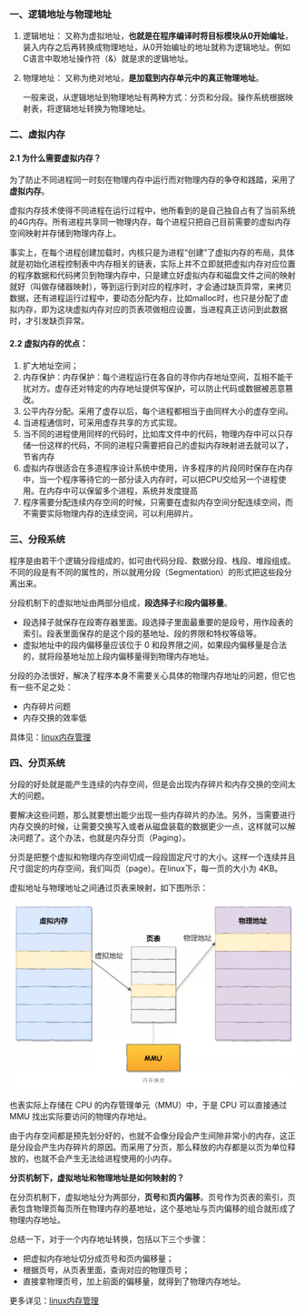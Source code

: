 ### 一、逻辑地址与物理地址
1. 逻辑地址：
    又称为虚拟地址，**也就是在程序编译时将目标模块从0开始编址**，装入内存之后再转换成物理地址，从0开始编址的地址就称为逻辑地址。例如C语言中取地址操作符（&）就是求的逻辑地址。

2. 物理地址：
    又称为绝对地址，**是加载到内存单元中的真正物理地址**。

    一般来说，从逻辑地址到物理地址有两种方式：分页和分段。操作系统根据映射表，将逻辑地址转换为物理地址。

### 二、虚拟内存
#### 2.1 为什么需要虚拟内存？
为了防止不同进程同一时刻在物理内存中运行而对物理内存的争夺和践踏，采用了**虚拟内存**。

虚拟内存技术使得不同进程在运行过程中，他所看到的是自己独自占有了当前系统的4G内存。所有进程共享同一物理内存，每个进程只把自己目前需要的虚拟内存空间映射并存储到物理内存上。

事实上，在每个进程创建加载时，内核只是为进程“创建”了虚拟内存的布局，具体就是初始化进程控制表中内存相关的链表，实际上并不立即就把虚拟内存对应位置的程序数据和代码拷贝到物理内存中，只是建立好虚拟内存和磁盘文件之间的映射就好（叫做存储器映射），等到运行到对应的程序时，才会通过缺页异常，来拷贝数据，还有进程运行过程中，要动态分配内存，比如malloc时，也只是分配了虚拟内存，即为这块虚拟内存对应的页表项做相应设置，当进程真正访问到此数据时，才引发缺页异常。

#### 2.2 虚拟内存的优点：
1. 扩大地址空间；
2. 内存保护：内存保护：每个进程运行在各自的寻你内存地址空间，互相不能干扰对方。虚存还对特定的内存地址提供写保护，可以防止代码或数据被恶意篡改。
3. 公平内存分配。采用了虚存以后，每个进程都相当于由同样大小的虚存空间。
4. 当进程通信时，可采用虚存共享的方式实现。
5. 当不同的进程使用同样的代码时，比如库文件中的代码，物理内存中可以只存储一份这样的代码，不同的进程只需要把自己的虚拟内存映射进去就可以了，节省内存
6. 虚拟内存很适合在多道程序设计系统中使用，许多程序的片段同时保存在内存中，当一个程序等待它的一部分读入内存时，可以把CPU交给另一个进程使用。在内存中可以保留多个进程，系统并发度提高
7. 程序需要分配连续内存空间的时候，只需要在虚拟内存空间分配连续空间，而不需要实际物理内存的连续空间，可以利用碎片。


### 三、分段系统
程序是由若干个逻辑分段组成的，如可由代码分段、数据分段、栈段、堆段组成。不同的段是有不同的属性的，所以就用分段（Segmentation）的形式把这些段分离出来。

分段机制下的虚拟地址由两部分组成，**段选择子**和**段内偏移量**。
+ 段选择子就保存在段寄存器里面。段选择子里面最重要的是段号，用作段表的索引。段表里面保存的是这个段的基地址、段的界限和特权等级等。
+ 虚拟地址中的段内偏移量应该位于 0 和段界限之间，如果段内偏移量是合法的，就将段基地址加上段内偏移量得到物理内存地址。

分段的办法很好，解决了程序本身不需要关心具体的物理内存地址的问题，但它也有一些不足之处：
+ 内存碎片问题
+ 内存交换的效率低

具体见：[linux内存管理](https://mp.weixin.qq.com/s?__biz=MzUxODAzNDg4NQ==&mid=2247485033&idx=1&sn=bf9ba7aca126ad186922c57a96928593&chksm=f98e42c3cef9cbd514df38d04deb5e7a9ea67dbd478da75fc4a7636ee90b1384d65f68eb23f5&scene=158#rd)
### 四、分页系统
分段的好处就是能产生连续的内存空间，但是会出现内存碎片和内存交换的空间太大的问题。

要解决这些问题，那么就要想出能少出现一些内存碎片的办法。另外，当需要进行内存交换的时候，让需要交换写入或者从磁盘装载的数据更少一点，这样就可以解决问题了。这个办法，也就是内存分页（Paging）。

分页是把整个虚拟和物理内存空间切成一段段固定尺寸的大小。这样一个连续并且尺寸固定的内存空间，我们叫页（page）。在linux下，每一页的大小为 4KB。

虚拟地址与物理地址之间通过页表来映射，如下图所示：

![](https://raw.githubusercontent.com/fengz63/picture/main/20210807161249.jpg)

也表实际上存储在 CPU 的内存管理单元（MMU）中，于是 CPU 可以直接通过 MMU 找出实际要访问的物理内存地址。

由于内存空间都是预先划分好的，也就不会像分段会产生间隙非常小的内存，这正是分段会产生内存碎片的原因。而采用了分页，那么释放的内存都是以页为单位释放的，也就不会产生无法给进程使用的小内存。

**分页机制下，虚拟地址和物理地址是如何映射的？**

在分页机制下，虚拟地址分为两部分，**页号**和**页内偏移**。页号作为页表的索引，页表包含物理页每页所在物理内存的基地址，这个基地址与页内偏移的组合就形成了物理内存地址。

总结一下，对于一个内存地址转换，包括以下三个步骤：
+ 把虚拟内存地址切分成页号和页内偏移量；
+ 根据页号，从页表里面，查询对应的物理页号；
+ 直接拿物理页号，加上前面的偏移量，就得到了物理内存地址。

更多详见：[linux内存管理](https://mp.weixin.qq.com/s?__biz=MzUxODAzNDg4NQ==&mid=2247485033&idx=1&sn=bf9ba7aca126ad186922c57a96928593&chksm=f98e42c3cef9cbd514df38d04deb5e7a9ea67dbd478da75fc4a7636ee90b1384d65f68eb23f5&scene=158#rd)